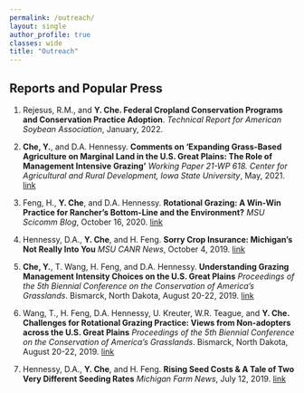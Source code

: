 ```yaml
---
permalink: /outreach/
layout: single
author_profile: true
classes: wide
title: "Outreach"
---
```


## Reports and Popular Press

1. Rejesus, R.M., and **Y. Che. Federal Cropland Conservation Programs and Conservation Practice Adoption**. *Technical Report for American Soybean Association*, January, 2022.

1. **Che, Y.**, and D.A. Hennessy. **Comments on ‘Expanding Grass-Based Agriculture on Marginal Land in the U.S. Great Plains: The Role of Management Intensive Grazing’**  *Working Paper 21-WP 618. Center for Agricultural and Rural Development, Iowa State University*, May, 2021. [link](https://www.card.iastate.edu/products/publications/synopsis/?p=1324)

1. Feng, H., **Y. Che**, and D.A. Hennessy. **Rotational Grazing: A Win-Win Practice for Rancher’s Bottom-Line and the Environment?** *MSU Scicomm Blog*, October 16, 2020. [link](https://www.msuscicomm.org/post/rotational-grazing-a-win-win-practice-for-rancher-s-bottom-line-and-the-environment)

1. Hennessy, D.A., **Y. Che**, and H. Feng. **Sorry Crop Insurance: Michigan’s Not Really Into You** *MSU CANR News*, October 4, 2019. [link](https://www.canr.msu.edu/news/sorry-crop-insurance-michigan-s-not-really-into-you)

1. **Che, Y.**, T. Wang, H. Feng, and D.A. Hennessy. **Understanding Grazing Management Intensity Choices on the U.S. Great Plains** *Proceedings of the 5th Biennial Conference on the Conservation of America’s Grasslands*. Bismarck, North Dakota, August 20-22, 2019. [link](https://www.nwf.org/-/media/Documents/PDFs/Our-Lands/2019-America-Grasslands-Conference-Proceedings.ashx?la=en&hash=6D643148A4A44E46DAC1239AE0A80D6A5D5514A0)

1. Wang, T., H. Feng, D.A. Hennessy, U. Kreuter, W.R. Teague, and **Y. Che. Challenges for Rotational Grazing Practice: Views from Non-adopters across the U.S. Great Plains** *Proceedings of the 5th Biennial Conference on the Conservation of America’s Grasslands*. Bismarck, North Dakota, August 20-22, 2019. [link](https://www.nwf.org/-/media/Documents/PDFs/Our-Lands/2019-America-Grasslands-Conference-Proceedings.ashx?la=en&hash=6D643148A4A44E46DAC1239AE0A80D6A5D5514A0)

1. Hennessy, D.A., **Y. Che**, and H. Feng. **Rising Seed Costs & A Tale of Two Very Different Seeding Rates** *Michigan Farm News*, July 12, 2019. [link](https://www.michiganfarmnews.com/rising-seed-costs-a-tale-of-two-very-different-seeding-rates)
